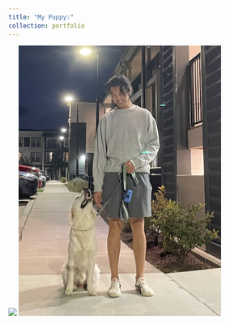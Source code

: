 ```yaml
---
title: "My Puppy:"
collection: portfolio
--- 
```


<img src='/images/Winter_1.jpg' width="400"> 
<img src='/images/Winter_me.jpg' width="400"> 
<br/>
